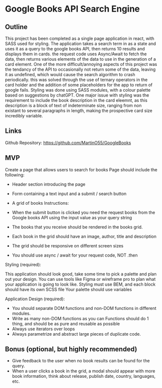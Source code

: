# Google Books API Search Engine

## Outline

This project has been completed as a single page application in react, with SASS used for styling. The application takes a search term in as a state and uses it as a query to the google books API, then returns 10 results and displays them in cards. the request code uses Async/Await to fetch the data, then returns various elements of the data to use in the generation of a card element. One of the more difficult/annoying aspects of this project was the tendancy of the API to occasionally not return some of the data, leaving it as undefined, which would cause the search algorithm to crash periodically. this was solved through the use of ternary operators in the card holder and the addition of some placeholders for the app to return of google fails. Styling was done using SASS modules, with a colour palette based on suggestions by chatGPT. One major issue with styling was the requirement to include the book description in the card eleemnt, as this description is a block of text of indeterminate size, ranging from non existant to several paragraphs in length, making the prospective card size incredibly variable.

## Links

Github Repository: <https://github.com/MartinO55/GoogleBooks>

## MVP

Create a page that allows users to search for books
Page should include the following:

- Header section introducing the page
- Form containing a text input and a submit / search button

- A grid of books
  Instructions:

- When the submit button is clicked you need the request books from the Google books API using the input value as your query string
- The books that you receive should be rendered in the books grid.
- Each book in the grid should have an image, author, title and description
- The grid should be responsive on different screen sizes
- You should use async / await for your request code, NOT .then

Styling (required):

This application should look good, take some time to pick a palette and plan out your design. You can use tools like Figma or wireframe pro to plan what your application is going to look like.
Styling must use BEM, and each block should have its own SCSS file Your palette should use variables

Application Design (required):

- You should separate DOM functions and non-DOM functions in different modules.
- Write as many non-DOM functions as you can Functions should do 1 thing, and should be as pure and reusable as possible
- Always use iterators over loops
- Always parametrize and abstract large pieces of duplicate code.

## Bonus (optional, but highly recommended)

- Give feedback to the user when no book results can be found for the query.
- When a user clicks a book in the grid, a modal should appear with more book information, think about release, publish date, country, languages, etc.
